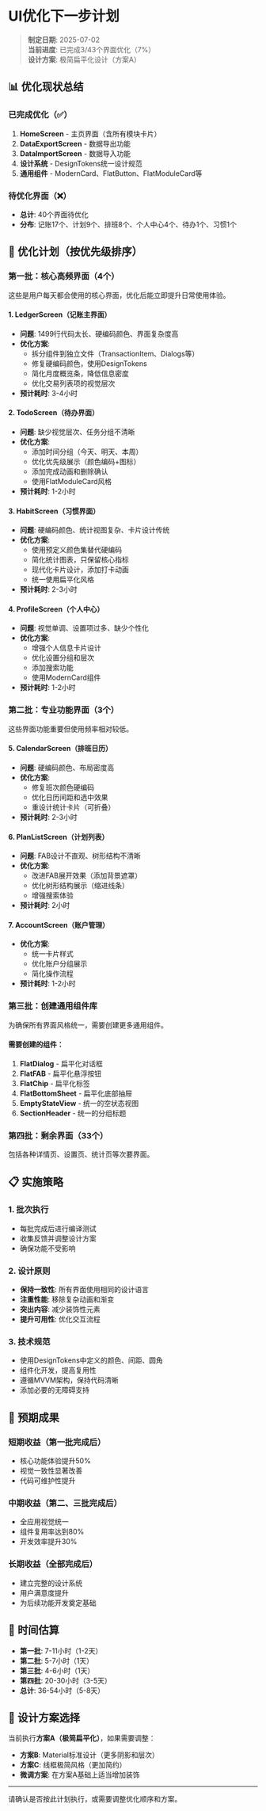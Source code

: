 # UI优化下一步计划

> **制定日期**: 2025-07-02  
> **当前进度**: 已完成3/43个界面优化（7%）  
> **设计方案**: 极简扁平化设计（方案A）

## 📊 优化现状总结

### 已完成优化（✅）
1. **HomeScreen** - 主页界面（含所有模块卡片）
2. **DataExportScreen** - 数据导出功能
3. **DataImportScreen** - 数据导入功能
4. **设计系统** - DesignTokens统一设计规范
5. **通用组件** - ModernCard、FlatButton、FlatModuleCard等

### 待优化界面（❌）
- **总计**: 40个界面待优化
- **分布**: 记账17个、计划9个、排班8个、个人中心4个、待办1个、习惯1个

## 🎯 优化计划（按优先级排序）

### 第一批：核心高频界面（4个）
这些是用户每天都会使用的核心界面，优化后能立即提升日常使用体验。

#### 1. **LedgerScreen（记账主界面）**
- **问题**: 1499行代码太长、硬编码颜色、界面复杂度高
- **优化方案**:
  - 拆分组件到独立文件（TransactionItem、Dialogs等）
  - 修复硬编码颜色，使用DesignTokens
  - 简化月度概览条，降低信息密度
  - 优化交易列表项的视觉层次
- **预计耗时**: 3-4小时

#### 2. **TodoScreen（待办界面）**
- **问题**: 缺少视觉层次、任务分组不清晰
- **优化方案**:
  - 添加时间分组（今天、明天、本周）
  - 优化优先级展示（颜色编码+图标）
  - 添加完成动画和删除确认
  - 使用FlatModuleCard风格
- **预计耗时**: 1-2小时

#### 3. **HabitScreen（习惯界面）**
- **问题**: 硬编码颜色、统计视图复杂、卡片设计传统
- **优化方案**:
  - 使用预定义颜色集替代硬编码
  - 简化统计图表，只保留核心指标
  - 现代化卡片设计，添加打卡动画
  - 统一使用扁平化风格
- **预计耗时**: 2-3小时

#### 4. **ProfileScreen（个人中心）**
- **问题**: 视觉单调、设置项过多、缺少个性化
- **优化方案**:
  - 增强个人信息卡片设计
  - 优化设置分组和层次
  - 添加搜索功能
  - 使用ModernCard组件
- **预计耗时**: 1-2小时

### 第二批：专业功能界面（3个）
这些界面功能重要但使用频率相对较低。

#### 5. **CalendarScreen（排班日历）**
- **问题**: 硬编码颜色、布局密度高
- **优化方案**:
  - 修复班次颜色硬编码
  - 优化日历间距和选中效果
  - 重设计统计卡片（可折叠）
- **预计耗时**: 2-3小时

#### 6. **PlanListScreen（计划列表）**
- **问题**: FAB设计不直观、树形结构不清晰
- **优化方案**:
  - 改进FAB展开效果（添加背景遮罩）
  - 优化树形结构展示（缩进线条）
  - 增强搜索体验
- **预计耗时**: 2小时

#### 7. **AccountScreen（账户管理）**
- **优化方案**:
  - 统一卡片样式
  - 优化账户分组展示
  - 简化操作流程
- **预计耗时**: 1-2小时

### 第三批：创建通用组件库
为确保所有界面风格统一，需要创建更多通用组件。

#### 需要创建的组件：
1. **FlatDialog** - 扁平化对话框
2. **FlatFAB** - 扁平化悬浮按钮
3. **FlatChip** - 扁平化标签
4. **FlatBottomSheet** - 扁平化底部抽屉
5. **EmptyStateView** - 统一的空状态视图
6. **SectionHeader** - 统一的分组标题

### 第四批：剩余界面（33个）
包括各种详情页、设置页、统计页等次要界面。

## 📋 实施策略

### 1. 批次执行
- 每批完成后进行编译测试
- 收集反馈并调整设计方案
- 确保功能不受影响

### 2. 设计原则
- **保持一致性**: 所有界面使用相同的设计语言
- **注重性能**: 移除复杂动画和渐变
- **突出内容**: 减少装饰性元素
- **提升可用性**: 优化交互流程

### 3. 技术规范
- 使用DesignTokens中定义的颜色、间距、圆角
- 组件化开发，提高复用性
- 遵循MVVM架构，保持代码清晰
- 添加必要的无障碍支持

## 🚀 预期成果

### 短期收益（第一批完成后）
- 核心功能体验提升50%
- 视觉一致性显著改善
- 代码可维护性提升

### 中期收益（第二、三批完成后）
- 全应用视觉统一
- 组件复用率达到80%
- 开发效率提升30%

### 长期收益（全部完成后）
- 建立完整的设计系统
- 用户满意度提升
- 为后续功能开发奠定基础

## 📅 时间估算

- **第一批**: 7-11小时（1-2天）
- **第二批**: 5-7小时（1天）
- **第三批**: 4-6小时（1天）
- **第四批**: 20-30小时（3-5天）
- **总计**: 36-54小时（5-8天）

## 🎨 设计方案选择

当前执行**方案A（极简扁平化）**，如果需要调整：
- **方案B**: Material标准设计（更多阴影和层次）
- **方案C**: 线框极简风格（更加简约）
- **微调方案**: 在方案A基础上适当增加装饰

---

请确认是否按此计划执行，或需要调整优化顺序和方案。